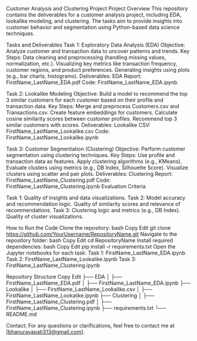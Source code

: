 Customer Analysis and Clustering Project
Project Overview
This repository contains the deliverables for a customer analysis project, including EDA, lookalike modeling, and clustering. The tasks aim to provide insights into customer behavior and segmentation using Python-based data science techniques.

Tasks and Deliverables
Task 1: Exploratory Data Analysis (EDA)
Objective: Analyze customer and transaction data to uncover patterns and trends.
Key Steps:
Data cleaning and preprocessing (handling missing values, normalization, etc.).
Visualizing key metrics like transaction frequency, customer regions, and product preferences.
Generating insights using plots (e.g., bar charts, histograms).
Deliverables:
EDA Report: FirstName_LastName_EDA.pdf
Code: FirstName_LastName_EDA.ipynb


Task 2: Lookalike Modeling
Objective: Build a model to recommend the top 3 similar customers for each customer based on their profile and transaction data.
Key Steps:
Merge and preprocess Customers.csv and Transactions.csv.
Create feature embeddings for customers.
Calculate cosine similarity scores between customer profiles.
Recommend top 3 similar customers with scores.
Deliverables:
Lookalike CSV: FirstName_LastName_Lookalike.csv
Code: FirstName_LastName_Lookalike.ipynb


Task 3: Customer Segmentation (Clustering)
Objective: Perform customer segmentation using clustering techniques.
Key Steps:
Use profile and transaction data as features.
Apply clustering algorithms (e.g., KMeans).
Evaluate clusters using metrics (e.g., DB Index, Silhouette Score).
Visualize clusters using scatter and pair plots.
Deliverables:
Clustering Report: FirstName_LastName_Clustering.pdf
Code: FirstName_LastName_Clustering.ipynb
Evaluation Criteria

Task 1: Quality of insights and data visualizations.
Task 2:
Model accuracy and recommendation logic.
Quality of similarity scores and relevance of recommendations.
Task 3:
Clustering logic and metrics (e.g., DB Index).
Quality of cluster visualizations.

How to Run the Code
Clone the repository:
bash
Copy
Edit
git clone https://github.com/YourUsername/RepositoryName.git
Navigate to the repository folder:
bash
Copy
Edit
cd RepositoryName
Install required dependencies:
bash
Copy
Edit
pip install -r requirements.txt
Open the Jupyter notebooks for each task:
Task 1: FirstName_LastName_EDA.ipynb
Task 2: FirstName_LastName_Lookalike.ipynb
Task 3: FirstName_LastName_Clustering.ipynb


Repository Structure
Copy
Edit
├── EDA
│   ├── FirstName_LastName_EDA.pdf
│   ├── FirstName_LastName_EDA.ipynb
├── Lookalike
│   ├── FirstName_LastName_Lookalike.csv
│   ├── FirstName_LastName_Lookalike.ipynb
├── Clustering
│   ├── FirstName_LastName_Clustering.pdf
│   ├── FirstName_LastName_Clustering.ipynb
├── requirements.txt
└── README.md


Contact:
For any questions or clarifications, feel free to contact me at [bhanurayapati313@gmail.com].
